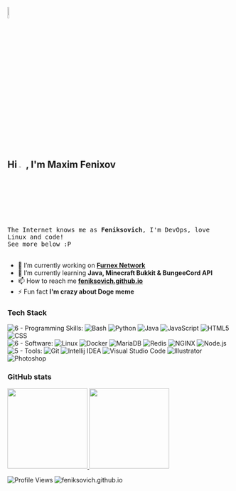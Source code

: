 <a href="https://feniksovich.github.io"><img width="8%" src="https://feniksovich.github.io/assets/doge.gif"/></a>

<h2>Hi <a href="#"><img width="3%" src="https://emojipedia-us.s3.dualstack.us-west-1.amazonaws.com/thumbs/120/apple/279/waving-hand_1f44b.png"></a>, I'm Maxim Fenixov</h1>
<samp>
  The Internet knows me as <b>Feniksovich</b>, I'm DevOps, love Linux and code!<br />
  See more below :Р<br />
</samp><br />

- 🔭 I’m currently working on **[Furnex Network](https://furnex.org)**
- 🌱 I’m currently learning **Java, Minecraft Bukkit & BungeeCord API**
- 📫 How to reach me **[feniksovich.github.io](https://feniksovich.github.io)**
- ⚡ Fun fact **I'm crazy about Doge meme**


<h3 align="left">Tech Stack</h3>

![6 - Programming Skills:](https://img.shields.io/badge/6-Programming_Skills%3A-0e1a30)
![Bash](https://img.shields.io/badge/Bash-0e1a30?logo=GNU+bash&logoColor=white)
![Python](https://img.shields.io/badge/Python-0e1a30?logo=python&logoColor=3776AB)
![Java](https://img.shields.io/badge/Java-0e1a30?logo=java&logoColor=orange)
![JavaScript](https://img.shields.io/badge/JavaScript-0e1a30?logo=javascript&logoColor=F7DF1E)
![HTML5](https://img.shields.io/badge/HTML5-0e1a30?logo=html5&logoColor=E34F26)
![CSS](https://img.shields.io/badge/CSS-0e1a30?logo=css3&logoColor=blue)<br />
![6 - Software:](https://img.shields.io/badge/6-Software%3A-0e1a30)
![Linux](https://img.shields.io/badge/Linux-0e1a30?logo=linux&logoColor=FCC624)
![Docker](https://img.shields.io/badge/Docker-0e1a30?logo=docker&logoColor=2496ED)
![MariaDB](https://img.shields.io/badge/MariaDB-0e1a30?logo=mariadb)
![Redis](https://img.shields.io/badge/Redis-0e1a30?logo=redis&logoColor=DC382D)
![NGINX](https://img.shields.io/badge/NGINX-0e1a30?logo=nginx&logoColor=009639)
![Node.js](https://img.shields.io/badge/Node.js-0e1a30?logo=node.js&logoColor=339933)<br />
![5 - Tools:](https://img.shields.io/badge/5-Tools%3A-0e1a30)
![Git](https://img.shields.io/badge/Git-0e1a30?logo=git&logoColor=F05032)
![Intellij IDEA](https://img.shields.io/badge/Intellij_IDEA-0e1a30?logo=intellij+idea&logoColor=critical)
![Visual Studio Code](https://img.shields.io/badge/Visual_Studio_Code-0e1a30?logo=visual+studio+code&logoColor=007ACC)
![Illustrator](https://img.shields.io/badge/Illustrator-0e1a30?logo=Adobe+illustrator&logoColor=FF9A00)
![Photoshop](https://img.shields.io/badge/Photoshop-0e1a30?logo=Adobe+photoshop&logoColor=31A8FF)

<h3 align="left">GitHub stats</h3>
<p align="left">
<a href="https://github.com/Feniksovich">
  <img height="180em" src="https://github-readme-stats.vercel.app/api?username=feniksovich&count_private=true&show_icons=true&hide_border=true&theme=dark&icon_color=31c6ff&title_color=cd2fff&custom_title=My GitHub Stats"/>
  <img height="180em" src="https://github-readme-stats.vercel.app/api/top-langs/?username=feniksovich&layout=compact&hide_border=true&theme=dark&icon_color=31c6ff&title_color=cd2fff&custom_title=Top Languages"/>
</a>
</p>

![Profile Views](https://gpvc.arturio.dev/feniksovich)
![feniksovich.github.io](https://img.shields.io/badge/feniksovich.github.io-B007B8?logo=github&logoColor=white)

